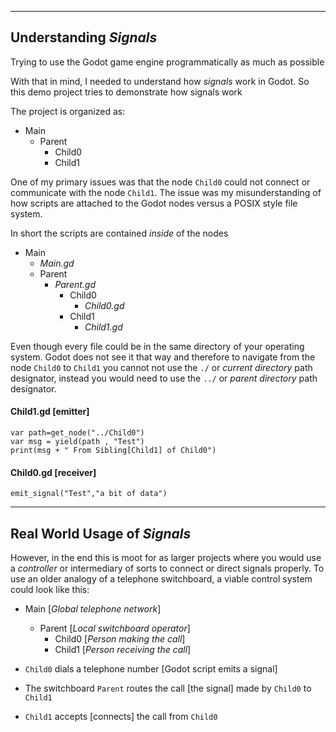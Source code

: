 
***
## Understanding *Signals*

Trying to use the Godot game engine programmatically as much as possible

With that in mind, I needed to understand how *signals* work in Godot. So this demo project tries to demonstrate how signals work

The project is organized as:

- Main
  - Parent
      - Child0
      - Child1


One of my primary issues was that the node `Child0` could not connect or communicate with the node `Child1`. The issue was my misunderstanding of how scripts are attached to the Godot nodes versus a POSIX style file system. 

In short  the scripts are contained *inside* of the nodes

- Main
  - *Main.gd*
  - Parent
    - *Parent.gd*
      - Child0
        - *Child0.gd*
      - Child1
        - *Child1.gd*

Even though every file could be in the same directory of your operating system. Godot does not see it that way and therefore to navigate from the node `Child0` to `Child1` you cannot not use the `./` or *current directory* path designator, instead you would need to use the `../` or *parent directory* path designator.


#### Child1.gd [emitter]
```
var path=get_node("../Child0")
var msg = yield(path , "Test")
print(msg + " From Sibling[Child1] of Child0")
```
#### Child0.gd [receiver]
```
emit_signal("Test","a bit of data")
```


***
## Real World Usage of *Signals*

However, in the end this is moot for as larger projects where you would use a *controller* or intermediary of sorts to connect or direct signals properly. To use an older analogy of a telephone switchboard, a viable control system could look like this:


- Main [*Global telephone network*]
  - Parent [*Local switchboard operator*]
      - Child0 [*Person making the call*]
      - Child1 [*Person receiving the call*]


- `Child0` dials a telephone number [Godot script emits a signal] 

- The switchboard `Parent` routes the call [the signal] made by `Child0` to `Child1`  
- `Child1` accepts [connects] the call from `Child0`
